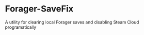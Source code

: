 # Forager-SaveFix
A utility for clearing local Forager saves and disabling Steam Cloud programatically
